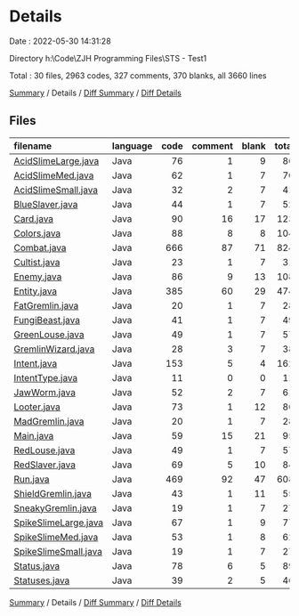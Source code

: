 # Details

Date : 2022-05-30 14:31:28

Directory h:\Code\ZJH Programming Files\STS - Test1

Total : 30 files,  2963 codes, 327 comments, 370 blanks, all 3660 lines

[Summary](results.md) / Details / [Diff Summary](diff.md) / [Diff Details](diff-details.md)

## Files
| filename | language | code | comment | blank | total |
| :--- | :--- | ---: | ---: | ---: | ---: |
| [AcidSlimeLarge.java](/AcidSlimeLarge.java) | Java | 76 | 1 | 9 | 86 |
| [AcidSlimeMed.java](/AcidSlimeMed.java) | Java | 62 | 1 | 7 | 70 |
| [AcidSlimeSmall.java](/AcidSlimeSmall.java) | Java | 32 | 2 | 7 | 41 |
| [BlueSlaver.java](/BlueSlaver.java) | Java | 44 | 1 | 7 | 52 |
| [Card.java](/Card.java) | Java | 90 | 16 | 17 | 123 |
| [Colors.java](/Colors.java) | Java | 88 | 8 | 8 | 104 |
| [Combat.java](/Combat.java) | Java | 666 | 87 | 71 | 824 |
| [Cultist.java](/Cultist.java) | Java | 23 | 1 | 7 | 31 |
| [Enemy.java](/Enemy.java) | Java | 86 | 9 | 13 | 108 |
| [Entity.java](/Entity.java) | Java | 385 | 60 | 29 | 474 |
| [FatGremlin.java](/FatGremlin.java) | Java | 20 | 1 | 7 | 28 |
| [FungiBeast.java](/FungiBeast.java) | Java | 41 | 1 | 7 | 49 |
| [GreenLouse.java](/GreenLouse.java) | Java | 49 | 1 | 7 | 57 |
| [GremlinWizard.java](/GremlinWizard.java) | Java | 28 | 3 | 7 | 38 |
| [Intent.java](/Intent.java) | Java | 153 | 5 | 4 | 162 |
| [IntentType.java](/IntentType.java) | Java | 11 | 0 | 0 | 11 |
| [JawWorm.java](/JawWorm.java) | Java | 52 | 2 | 7 | 61 |
| [Looter.java](/Looter.java) | Java | 73 | 1 | 12 | 86 |
| [MadGremlin.java](/MadGremlin.java) | Java | 20 | 1 | 7 | 28 |
| [Main.java](/Main.java) | Java | 59 | 15 | 21 | 95 |
| [RedLouse.java](/RedLouse.java) | Java | 49 | 1 | 7 | 57 |
| [RedSlaver.java](/RedSlaver.java) | Java | 69 | 5 | 10 | 84 |
| [Run.java](/Run.java) | Java | 469 | 92 | 47 | 608 |
| [ShieldGremlin.java](/ShieldGremlin.java) | Java | 43 | 1 | 11 | 55 |
| [SneakyGremlin.java](/SneakyGremlin.java) | Java | 19 | 1 | 7 | 27 |
| [SpikeSlimeLarge.java](/SpikeSlimeLarge.java) | Java | 67 | 1 | 9 | 77 |
| [SpikeSlimeMed.java](/SpikeSlimeMed.java) | Java | 53 | 1 | 8 | 62 |
| [SpikeSlimeSmall.java](/SpikeSlimeSmall.java) | Java | 19 | 1 | 7 | 27 |
| [Status.java](/Status.java) | Java | 78 | 6 | 5 | 89 |
| [Statuses.java](/Statuses.java) | Java | 39 | 2 | 5 | 46 |

[Summary](results.md) / Details / [Diff Summary](diff.md) / [Diff Details](diff-details.md)